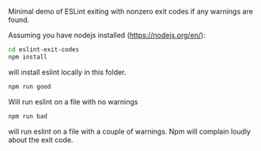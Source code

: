 Minimal demo of ESLint exiting with nonzero exit codes if any warnings are found.

Assuming you have nodejs installed (https://nodejs.org/en/):

```sh
cd eslint-exit-codes
npm install
```

will install eslint locally in this folder.


```sh
npm run good
```

Will run eslint on a file with no warnings

```sh
npm run bad
```

will run eslint on a file with a couple of warnings. Npm will complain loudly about the exit code.
